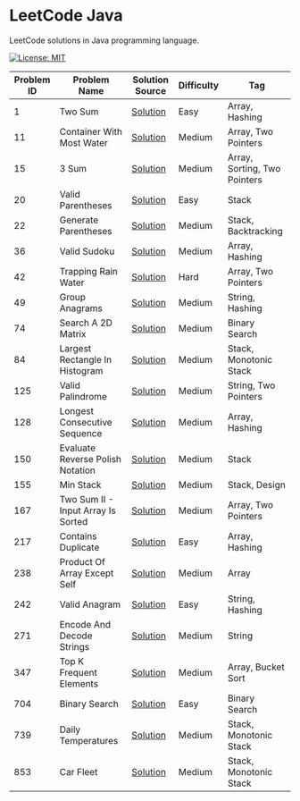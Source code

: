 # LeetCode Java

LeetCode solutions in Java programming language.

[![License: MIT](https://img.shields.io/badge/License-MIT-yellow.svg)](https://github.com/anirudhology/leetcode-java/blob/main/LICENSE)

| Problem ID | Problem Name                       | Solution Source                                                                              | Difficulty | Tag                          |
|------------|------------------------------------|----------------------------------------------------------------------------------------------|------------|------------------------------|
| 1          | Two Sum                            | [Solution](src/main/java/com/anirudhology/leetcode/array/TwoSum.java)                        | Easy       | Array, Hashing               |
| 11         | Container With Most Water          | [Solution](src/main/java/com/anirudhology/leetcode/array/ContainerWithMostWater.java)        | Medium     | Array, Two Pointers          |
| 15         | 3 Sum                              | [Solution](src/main/java/com/anirudhology/leetcode/array/ThreeSum.java)                      | Medium     | Array, Sorting, Two Pointers |
| 20         | Valid Parentheses                  | [Solution](src/main/java/com/anirudhology/leetcode/stack/ValidParentheses.java)              | Easy       | Stack                        |
| 22         | Generate Parentheses               | [Solution](src/main/java/com/anirudhology/leetcode/stack/GenerateParentheses.java)           | Medium     | Stack, Backtracking          |
| 36         | Valid Sudoku                       | [Solution](src/main/java/com/anirudhology/leetcode/array/ValidSudoku.java)                   | Medium     | Array, Hashing               |
| 42         | Trapping Rain Water                | [Solution](src/main/java/com/anirudhology/leetcode/array/TrappingRainWater.java)             | Hard       | Array, Two Pointers          |
| 49         | Group Anagrams                     | [Solution](src/main/java/com/anirudhology/leetcode/string/GroupAnagrams.java)                | Medium     | String, Hashing              |
| 74         | Search A 2D Matrix                 | [Solution](src/main/java/com/anirudhology/leetcode/binarysearch/SearchA2DMatrix.java)        | Medium     | Binary Search                |
| 84         | Largest Rectangle In Histogram     | [Solution](src/main/java/com/anirudhology/leetcode/stack/LargestRectangleInHistogram.java)   | Medium     | Stack, Monotonic Stack       |
| 125        | Valid Palindrome                   | [Solution](src/main/java/com/anirudhology/leetcode/string/ValidPalindrome.java)              | Medium     | String, Two Pointers         |
| 128        | Longest Consecutive Sequence       | [Solution](src/main/java/com/anirudhology/leetcode/array/LongestConsecutiveSequence.java)    | Medium     | Array, Hashing               |
| 150        | Evaluate Reverse Polish Notation   | [Solution](src/main/java/com/anirudhology/leetcode/stack/EvaluateReversePolishNotation.java) | Medium     | Stack                        |
| 155        | Min Stack                          | [Solution](src/main/java/com/anirudhology/leetcode/stack/MinStack.java)                      | Medium     | Stack, Design                |
| 167        | Two Sum II - Input Array Is Sorted | [Solution](src/main/java/com/anirudhology/leetcode/array/TwoSumIIInputArrayIsSorted.java)    | Medium     | Array, Two Pointers          |
| 217        | Contains Duplicate                 | [Solution](src/main/java/com/anirudhology/leetcode/array/ContainsDuplicate.java)             | Easy       | Array, Hashing               |
| 238        | Product Of Array Except Self       | [Solution](src/main/java/com/anirudhology/leetcode/array/ProductOfArrayExceptSelf.java)      | Medium     | Array                        |
| 242        | Valid Anagram                      | [Solution](src/main/java/com/anirudhology/leetcode/string/ValidAnagram.java)                 | Easy       | String, Hashing              |
| 271        | Encode And Decode Strings          | [Solution](src/main/java/com/anirudhology/leetcode/string/EncodeAndDecodeStrings.java)       | Medium     | String                       |
| 347        | Top K Frequent Elements            | [Solution](src/main/java/com/anirudhology/leetcode/array/TopKFrequentElements.java)          | Medium     | Array, Bucket Sort           |
| 704        | Binary Search                      | [Solution](src/main/java/com/anirudhology/leetcode/binarysearch/BinarySearch.java)           | Easy       | Binary Search                |
| 739        | Daily Temperatures                 | [Solution](src/main/java/com/anirudhology/leetcode/stack/DailyTemperatures.java)             | Medium     | Stack, Monotonic Stack       |
| 853        | Car Fleet                          | [Solution](src/main/java/com/anirudhology/leetcode/stack/CarFleet.java)                      | Medium     | Stack, Monotonic Stack       |